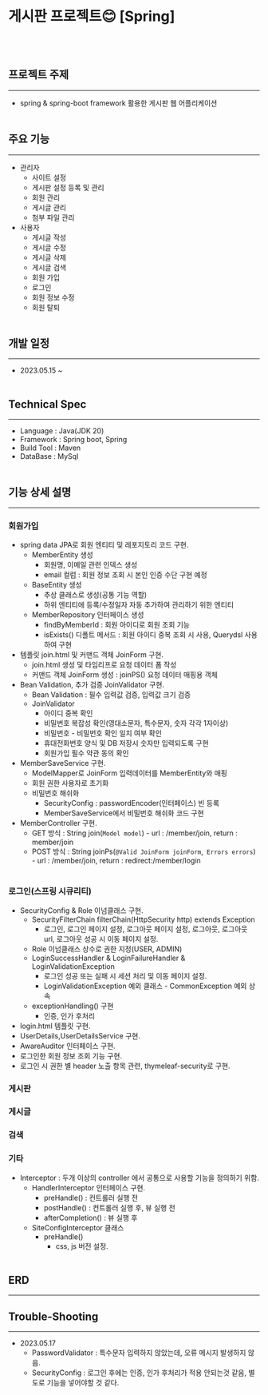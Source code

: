 # 게시판 프로젝트😊 [Spring]
<br><br>

## 프로젝트 주제
* * *
- spring & spring-boot framework 활용한 게시판 웹 어플리케이션
<br><br>

## 주요 기능
* * *
- 관리자
    - 사이트 설정
	- 게시판 설정 등록 및 관리
	- 회원 관리
	- 게시글 관리
	- 첨부 파일 관리
- 사용자
	- 게시글 작성
	- 게시글 수정
	- 게시글 삭제
	- 게시글 검색
	- 회원 가입
	- 로그인
	- 회원 정보 수정
	- 회원 탈퇴
<br><br>

## 개발 일정
* * *
- 2023.05.15 ~
<br><br>

## Technical Spec
* * *
- Language : Java(JDK 20)
- Framework : Spring boot, Spring
- Build Tool : Maven
- DataBase : MySql
<br><br>

## 기능 상세 설명
* * *
### 회원가입
- spring data JPA로 회원 엔티티 및 레포지토리 코드 구현.
  * MemberEntity 생성
    - 회원명, 이메일 관련 인덱스 생성
    - email 컬럼 : 회원 정보 조회 시 본인 인증 수단 구현 예정
  * BaseEntity 생성
    - 추상 클래스로 생성(공통 기능 역할)
    - 하위 엔티티에 등록/수정일자 자동 추가하여 관리하기 위한 엔티티
  * MemberRepository 인터페이스 생성
    - findByMemberId : 회원 아이디로 회원 조회 기능
    - isExists() 디폴트 메서드 : 회원 아이디 중복 조회 시 사용, Querydsl 사용하여 구현
- 템플릿 join.html 및 커맨드 객체 JoinForm 구현.
  * join.html 생성 및 타임리프로 요청 데이터 폼 작성
  * 커맨드 객체 JoinForm 생성 : joinPS() 요청 데이터 매핑용 객체
- Bean Validation, 추가 검증 JoinValidator 구현.
  * Bean Validation : 필수 입력값 검증, 입력값 크기 검증
  * JoinValidator 
    - 아이디 중복 확인
    - 비밀번호 복잡성 확인(영대소문자, 특수문자, 숫자 각각 1자이상)
    - 비밀번호 - 비밀번호 확인 일치 여부 확인
    - 휴대전화번호 양식 및 DB 저장시 숫자만 입력되도록 구현
    - 회원가입 필수 약관 동의 확인
- MemberSaveService 구현.
  * ModelMapper로 JoinForm 입력데이터를 MemberEntity와 매핑
  * 회원 권한 사용자로 초기화
  * 비밀번호 해쉬화
    - SecurityConfig : passwordEncoder(인터페이스) 빈 등록
    - MemberSaveService에서 비밀번호 해쉬화 코드 구현
- MemberController 구현. 
  * GET 방식 : String join(`Model model`) - url : /member/join, return : member/join
  * POST 방식 : String joinPs(`@Valid JoinForm joinForm`,` Errors errors`) - url : /member/join, return : redirect:/member/login
<br><br>

### 로그인(스프링 시큐리티)
- SecurityConfig & Role 이넘클래스 구현.
  * SecurityFilterChain filterChain(HttpSecurity http) extends Exception
    - 로그인, 로그인 페이지 설정, 로그아웃 페이지 설정, 로그아웃, 로그아웃 url, 로그아웃 성공 시 이동 페이지 설정.
  * Role 이넘클래스 상수로 권한 지정(USER, ADMIN)
  * LoginSuccessHandler & LoginFailureHandler & LoginValidationException
    - 로그인 성공 또는 실패 시 세션 처리 및 이동 페이지 설정.
    - LoginValidationException 예외 클래스 - CommonException 예외 상속
  * exceptionHandling() 구현
    - 인증, 인가 후처리
- login.html 템플릿 구현.
- UserDetails,UserDetailsService 구현.
- AwareAuditor 인터페이스 구현.
- 로그인한 회원 정보 조회 기능 구현.
- 로그인 시 권한 별 header 노출 항목 관련, thymeleaf-security로 구현.
### 게시판
### 게시글
### 검색
### 기타
- Interceptor : 두개 이상의 controller 에서 공통으로 사용할 기능을 정의하기 위함.
  * HandlerInterceptor 인터페이스 구현.
    - preHandle() : 컨트롤러 실행 전
    - postHandle() : 컨트롤러 실행 후, 뷰 실행 전
    - afterCompletion() : 뷰 실행 후
  * SiteConfigInterceptor 클래스
    - preHandle()
        * css, js 버전 설정.
<br><br>

## ERD
* * *

## Trouble-Shooting
* * *
- 2023.05.17
  - PasswordValidator : 특수문자 입력하지 않았는데, 오류 메시지 발생하지 않음.
  - SecurityConfig : 로그인 후에는 인증, 인가 후처리가 적용 안되는것 같음, 별도로 기능을 넣어야할 것 같다.